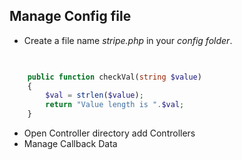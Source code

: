 ## Manage Config file
- Create a file name *stripe.php* in your *config folder*.

``` php
    

	public function checkVal(string $value)
	{
		$val = strlen($value);
		return "Value length is ".$val;
	}
```

- Open Controller directory add Controllers
- Manage Callback Data